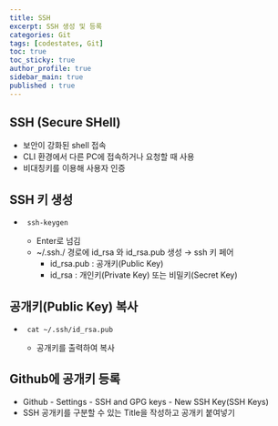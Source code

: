 ```yaml
---
title: SSH
excerpt: SSH 생성 및 등록
categories: Git
tags: [codestates, Git]
toc: true
toc_sticky: true
author_profile: true
sidebar_main: true
published : true
---
```

## SSH (Secure SHell)
- 보안이 강화된 shell 접속
- CLI 환경에서 다른 PC에 접속하거나 요청할 때 사용
- 비대칭키를 이용해 사용자 인증

## SSH 키 생성
- ```
   ssh-keygen
  ```
  - Enter로 넘김
  - ~/.ssh./ 경로에 id_rsa 와 id_rsa.pub 생성 → ssh 키 페어
    - id_rsa.pub : 공개키(Public Key) 
    - id_rsa : 개인키(Private Key) 또는 비밀키(Secret Key)

## 공개키(Public Key) 복사
- ```
   cat ~/.ssh/id_rsa.pub
  ```
  - 공개키를 출력하여 복사

## Github에 공개키 등록
- Github - Settings - SSH and GPG keys - New SSH Key(SSH Keys)
- SSH 공개키를 구분할 수 있는 Title을 작성하고 공개키 붙여넣기



